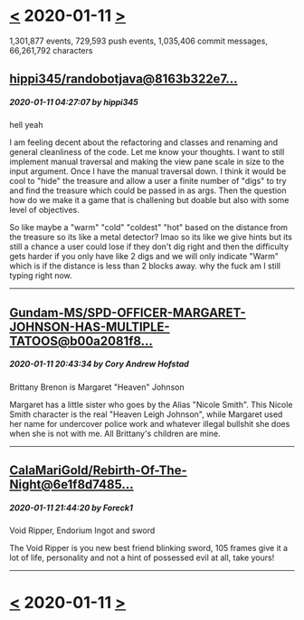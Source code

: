 # [<](2020-01-10.md) 2020-01-11 [>](2020-01-12.md)

1,301,877 events, 729,593 push events, 1,035,406 commit messages, 66,261,792 characters


## [hippi345/randobotjava@8163b322e7...](https://github.com/hippi345/randobotjava/commit/8163b322e74ea1524649a2b9eb3d571bdb1f196d)
##### 2020-01-11 04:27:07 by hippi345

hell yeah

I am feeling decent about the refactoring and classes and renaming and general cleanliness of the code. Let me know your thoughts.
I want to still implement manual traversal and making the view pane scale in size to the input argument.
Once I have the manual traversal down. I think it would be cool to "hide" the treasure and allow a user a finite number of "digs" to try and find the treasure which could be passed in as args.
Then the question how do we make it a game that is challening but doable but also with some level of objectives.

So like maybe a "warm" "cold" "coldest" "hot" based on the distance from the treasure so its like a metal detector? lmao so its like we give hints but its still a chance a user could lose if they don't dig right and then the difficulty gets harder if you only have like 2 digs and we will only indicate "Warm" which is if the distance is less than 2 blocks away. why the fuck am I still typing right now.

---
## [Gundam-MS/SPD-OFFICER-MARGARET-JOHNSON-HAS-MULTIPLE-TATOOS@b00a2081f8...](https://github.com/Gundam-MS/SPD-OFFICER-MARGARET-JOHNSON-HAS-MULTIPLE-TATOOS/commit/b00a2081f8e32242ce90dafe086681bcc9a1386b)
##### 2020-01-11 20:43:34 by Cory Andrew Hofstad

Brittany Brenon is Margaret "Heaven" Johnson

Margaret has a little sister who goes by the Alias "Nicole Smith". This Nicole Smith character is the real "Heaven Leigh Johnson", while Margaret used her name for undercover police work and whatever illegal bullshit she does when she is not with me. All Brittany's children are mine.

---
## [CalaMariGold/Rebirth-Of-The-Night@6e1f8d7485...](https://github.com/CalaMariGold/Rebirth-Of-The-Night/commit/6e1f8d7485b1adaf5b31e381e00ff94104497877)
##### 2020-01-11 21:44:20 by Foreck1

Void Ripper, Endorium Ingot and sword

The Void Ripper is you new best friend blinking sword, 105 frames give it a lot of life, personality and not a hint of possessed evil at all, take yours!

---

# [<](2020-01-10.md) 2020-01-11 [>](2020-01-12.md)

